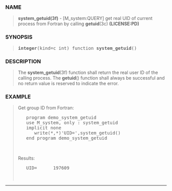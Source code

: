 <?
<body>
  <div id="Container">
    <div id="Content">
      <div class="c76"></div><a name="0"></a>

      <h3><a name="0">NAME</a></h3>

      <blockquote>
        <b>system_getuid(3f)</b> - [M_system:QUERY] get real UID of current process from Fortran by calling <b>getuid</b>(3c) <b>(LICENSE:PD)</b>
      </blockquote><a name="contents" id="contents"></a> <a name="4"></a>

      <h3><a name="4">SYNOPSIS</a></h3>

      <blockquote>
        <pre>
<b>integer</b>(kind=c_int) function <b>system_getuid</b>()
</pre>
      </blockquote><a name="2"></a>

      <h3><a name="2">DESCRIPTION</a></h3>

      <blockquote>
        The <b>system_getuid</b>(3f) function shall return the real user ID of the calling process. The <b>getuid</b>() function shall always be successful
        and no return value is reserved to indicate the error.
      </blockquote><a name="3"></a>

      <h3><a name="3">EXAMPLE</a></h3>

      <blockquote>
        Get group ID from Fortran:
        <pre>
   program demo_system_getuid
   use M_system, only : system_getuid
   implicit none
      write(*,*)'UID=',system_getuid()
   end program demo_system_getuid
<br />
</pre>Results:
        <pre>
   UID=      197609
<br />
</pre>
      </blockquote>
      <hr />
    </div>
  </div>
</body>
